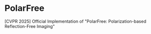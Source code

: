 # PolarFree
[CVPR 2025] Official Implementation of "PolarFree: Polarization-based Reflection-Free Imaging"
